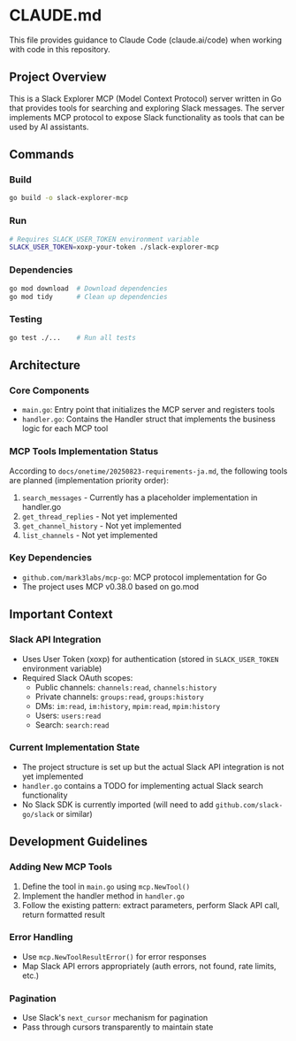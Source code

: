 # CLAUDE.md

This file provides guidance to Claude Code (claude.ai/code) when working with code in this repository.

## Project Overview
This is a Slack Explorer MCP (Model Context Protocol) server written in Go that provides tools for searching and exploring Slack messages. The server implements MCP protocol to expose Slack functionality as tools that can be used by AI assistants.

## Commands

### Build
```bash
go build -o slack-explorer-mcp
```

### Run
```bash
# Requires SLACK_USER_TOKEN environment variable
SLACK_USER_TOKEN=xoxp-your-token ./slack-explorer-mcp
```

### Dependencies
```bash
go mod download  # Download dependencies
go mod tidy      # Clean up dependencies
```

### Testing
```bash
go test ./...    # Run all tests
```

## Architecture

### Core Components
- `main.go`: Entry point that initializes the MCP server and registers tools
- `handler.go`: Contains the Handler struct that implements the business logic for each MCP tool

### MCP Tools Implementation Status
According to `docs/onetime/20250823-requirements-ja.md`, the following tools are planned (implementation priority order):
1. `search_messages` - Currently has a placeholder implementation in handler.go
2. `get_thread_replies` - Not yet implemented  
3. `get_channel_history` - Not yet implemented
4. `list_channels` - Not yet implemented

### Key Dependencies
- `github.com/mark3labs/mcp-go`: MCP protocol implementation for Go
- The project uses MCP v0.38.0 based on go.mod

## Important Context

### Slack API Integration
- Uses User Token (xoxp) for authentication (stored in `SLACK_USER_TOKEN` environment variable)
- Required Slack OAuth scopes:
  - Public channels: `channels:read`, `channels:history`
  - Private channels: `groups:read`, `groups:history`  
  - DMs: `im:read`, `im:history`, `mpim:read`, `mpim:history`
  - Users: `users:read`
  - Search: `search:read`

### Current Implementation State
- The project structure is set up but the actual Slack API integration is not yet implemented
- `handler.go` contains a TODO for implementing actual Slack search functionality
- No Slack SDK is currently imported (will need to add `github.com/slack-go/slack` or similar)

## Development Guidelines

### Adding New MCP Tools
1. Define the tool in `main.go` using `mcp.NewTool()`
2. Implement the handler method in `handler.go`
3. Follow the existing pattern: extract parameters, perform Slack API call, return formatted result

### Error Handling
- Use `mcp.NewToolResultError()` for error responses
- Map Slack API errors appropriately (auth errors, not found, rate limits, etc.)

### Pagination
- Use Slack's `next_cursor` mechanism for pagination
- Pass through cursors transparently to maintain state